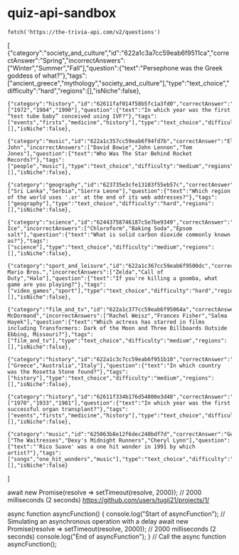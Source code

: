 # quiz-api-sandbox


    fetch('https://the-trivia-api.com/v2/questions')


[
    {"category":"society_and_culture","id":"622a1c3a7cc59eab6f9511ca","correctAnswer":"Spring","incorrectAnswers":["Winter","Summer","Fall"],"question":{"text":"Persephone was the Greek goddess of what?"},"tags":["ancient_greece","mythology","society_and_culture"],"type":"text_choice","difficulty":"hard","regions":[],"isNiche":false},
    
    {"category":"history","id":"62611faf014f58b5fc1a3fd0","correctAnswer":"1978","incorrectAnswers":["1972","1984","1990"],"question":{"text":"In which year was the first “test tube baby” conceived using IVF?"},"tags":["events","firsts","medicine","history"],"type":"text_choice","difficulty":"hard","regions":[],"isNiche":false},
    
    {"category":"music","id":"622a1c357cc59eab6f94fd7b","correctAnswer":"Elton John","incorrectAnswers":["David Bowie","John Lennon","Tom Jones"],"question":{"text":"Who Was The Star Behind Rocket Records?"},"tags":["people","music"],"type":"text_choice","difficulty":"medium","regions":[],"isNiche":false},
    
    {"category":"geography","id":"623735e3cfe13103f55eb57c","correctAnswer":"Suriname","incorrectAnswers":["Sri Lanka","Serbia","Sierra Leone"],"question":{"text":"Which region of the world uses '.sr' at the end of its web addresses?"},"tags":["geography"],"type":"text_choice","difficulty":"hard","regions":[],"isNiche":false},
    
    {"category":"science","id":"62443758746187c5e7be9349","correctAnswer":"Dry Ice","incorrectAnswers":["Chloroform","Baking Soda","Epsom salt"],"question":{"text":"What is solid carbon dioxide commonly known as?"},"tags":["science"],"type":"text_choice","difficulty":"medium","regions":[],"isNiche":false},
    
    {"category":"sport_and_leisure","id":"622a1c367cc59eab6f9500dc","correctAnswer":"Super Mario Bros.","incorrectAnswers":["Zelda","Call of Duty","Halo"],"question":{"text":"If you're killing a goomba, what game are you playing?"},"tags":["video_games","sport"],"type":"text_choice","difficulty":"hard","regions":[],"isNiche":false},
    
    {"category":"film_and_tv","id":"622a1c377cc59eab6f95064a","correctAnswer":"Frances McDormand","incorrectAnswers":["Rachel Weisz","Frances Fisher","Salma Hayek"],"question":{"text":"Which actress has starred in films including Transformers: Dark of the Moon and Three Billboards Outside Ebbing, Missouri?"},"tags":["film_and_tv"],"type":"text_choice","difficulty":"medium","regions":[],"isNiche":false},
    
    {"category":"history","id":"622a1c3c7cc59eab6f951b10","correctAnswer":"Egypt","incorrectAnswers":["Greece","Australia","Italy"],"question":{"text":"In which country was the Rosetta Stone found?"},"tags":["history"],"type":"text_choice","difficulty":"medium","regions":[],"isNiche":false},
    
    {"category":"history","id":"62611f334b176d54800e3d48","correctAnswer":"1954","incorrectAnswers":["1970","1933","1981"],"question":{"text":"In which year was the first successful organ transplant?"},"tags":["events","firsts","medicine","history"],"type":"text_choice","difficulty":"hard","regions":[],"isNiche":false},
    
    {"category":"music","id":"625063b8e12f6dec240bdf7d","correctAnswer":"Gerardo","incorrectAnswers":["The Waitresses","Dexy's Midnight Runners","Cheryl Lynn"],"question":{"text":"'Rico Suave' was a one hit wonder in 1991 by which artist?"},"tags":["songs","one_hit_wonders","music"],"type":"text_choice","difficulty":"hard","regions":[],"isNiche":false}
]


await new Promise(resolve => setTimeout(resolve, 2000)); // 2000 milliseconds (2 seconds)
https://github.com/users/tugii21/projects/1/


async function asyncFunction() {
  console.log("Start of asyncFunction");
  // Simulating an asynchronous operation with a delay
  await new Promise(resolve => setTimeout(resolve, 2000)); // 2000 milliseconds (2 seconds)
  console.log("End of asyncFunction");
}
// Call the async function
asyncFunction();

